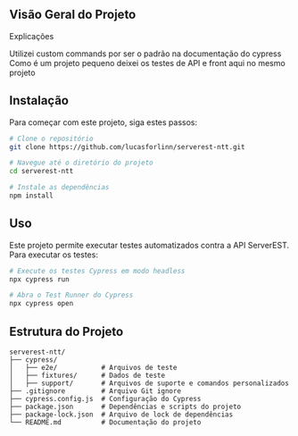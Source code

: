 ## Visão Geral do Projeto

Explicações

Utilizei custom commands por ser o padrão na documentação do cypress
Como é um projeto pequeno deixei os testes de API e front aqui no mesmo projeto

## Instalação

Para começar com este projeto, siga estes passos:

```bash
# Clone o repositório
git clone https://github.com/lucasforlinn/serverest-ntt.git

# Navegue até o diretório do projeto
cd serverest-ntt

# Instale as dependências
npm install
```

## Uso

Este projeto permite executar testes automatizados contra a API ServerEST. Para executar os testes:

```bash
# Execute os testes Cypress em modo headless
npx cypress run

# Abra o Test Runner do Cypress
npx cypress open
```

## Estrutura do Projeto

```
serverest-ntt/
├── cypress/
│   ├── e2e/           # Arquivos de teste
│   ├── fixtures/      # Dados de teste
│   ├── support/       # Arquivos de suporte e comandos personalizados
├── .gitignore         # Arquivo Git ignore
├── cypress.config.js  # Configuração do Cypress
├── package.json       # Dependências e scripts do projeto
├── package-lock.json  # Arquivo de lock de dependências
└── README.md          # Documentação do projeto
```